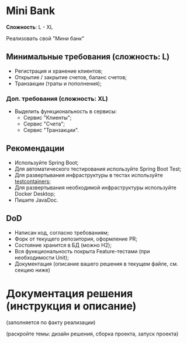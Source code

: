 # Mini Bank
**Сложность**: L - XL

Реализовать свой "Мини банк"

## Минимальные требования (сложность: L)
- Регистрация и хранение клиентов;
- Открытие / закрытие счетов, баланс счетов;
- Транзакции (траты и пополнения);

### Доп. требования (сложность: XL)
- Выделить функциональность в сервисы:
  - Сервис "Клиенты";
  - Сервис "Счета";
  - Сервис "Транзакции".

## Рекомендации 
- Используйте Spring Boot;
- Для автоматического тестирования используйте Spring Boot Test;
- Для развертывания инфраструктуры в тестах используйте [testcontainers](https://www.testcontainers.org/);
- Для развертывания необходимой инфраструктуры используйте Docker Desktop;
- Пишите JavaDoc.

## DoD
- Написан код, согласно требованиям;
- Форк от текущего репозитория, оформление PR;
- Состояние хранится в БД (можно H2);
- Вся функциональность покрыта Feature-тестами (при необходимости Unit);
- Документация (описание вашего решения в текущем файле, см. секцию ниже)

# Документация решения (инструкция и описание)
(заполняется по факту реализации)

(раскройте темы: дизайн решения, сборка проекта, запуск проекта)